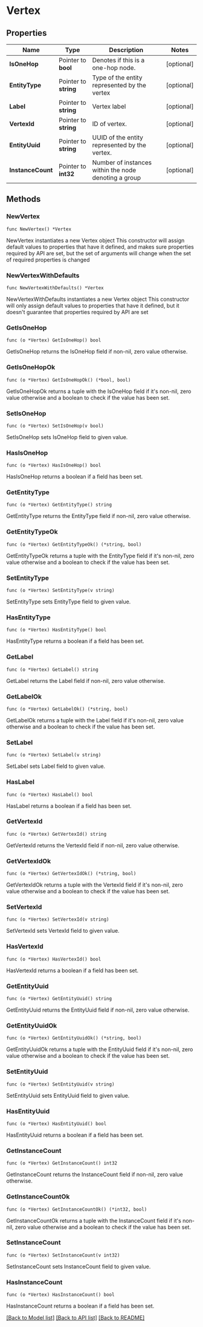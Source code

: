 # Vertex

## Properties

Name | Type | Description | Notes
------------ | ------------- | ------------- | -------------
**IsOneHop** | Pointer to **bool** | Denotes if this is a one-hop node. | [optional] 
**EntityType** | Pointer to **string** | Type of the entity represented by the vertex | [optional] 
**Label** | Pointer to **string** | Vertex label | [optional] 
**VertexId** | Pointer to **string** | ID of vertex. | [optional] 
**EntityUuid** | Pointer to **string** | UUID of the entity represented by the vertex. | [optional] 
**InstanceCount** | Pointer to **int32** | Number of instances within the node denoting a group | [optional] 

## Methods

### NewVertex

`func NewVertex() *Vertex`

NewVertex instantiates a new Vertex object
This constructor will assign default values to properties that have it defined,
and makes sure properties required by API are set, but the set of arguments
will change when the set of required properties is changed

### NewVertexWithDefaults

`func NewVertexWithDefaults() *Vertex`

NewVertexWithDefaults instantiates a new Vertex object
This constructor will only assign default values to properties that have it defined,
but it doesn't guarantee that properties required by API are set

### GetIsOneHop

`func (o *Vertex) GetIsOneHop() bool`

GetIsOneHop returns the IsOneHop field if non-nil, zero value otherwise.

### GetIsOneHopOk

`func (o *Vertex) GetIsOneHopOk() (*bool, bool)`

GetIsOneHopOk returns a tuple with the IsOneHop field if it's non-nil, zero value otherwise
and a boolean to check if the value has been set.

### SetIsOneHop

`func (o *Vertex) SetIsOneHop(v bool)`

SetIsOneHop sets IsOneHop field to given value.

### HasIsOneHop

`func (o *Vertex) HasIsOneHop() bool`

HasIsOneHop returns a boolean if a field has been set.

### GetEntityType

`func (o *Vertex) GetEntityType() string`

GetEntityType returns the EntityType field if non-nil, zero value otherwise.

### GetEntityTypeOk

`func (o *Vertex) GetEntityTypeOk() (*string, bool)`

GetEntityTypeOk returns a tuple with the EntityType field if it's non-nil, zero value otherwise
and a boolean to check if the value has been set.

### SetEntityType

`func (o *Vertex) SetEntityType(v string)`

SetEntityType sets EntityType field to given value.

### HasEntityType

`func (o *Vertex) HasEntityType() bool`

HasEntityType returns a boolean if a field has been set.

### GetLabel

`func (o *Vertex) GetLabel() string`

GetLabel returns the Label field if non-nil, zero value otherwise.

### GetLabelOk

`func (o *Vertex) GetLabelOk() (*string, bool)`

GetLabelOk returns a tuple with the Label field if it's non-nil, zero value otherwise
and a boolean to check if the value has been set.

### SetLabel

`func (o *Vertex) SetLabel(v string)`

SetLabel sets Label field to given value.

### HasLabel

`func (o *Vertex) HasLabel() bool`

HasLabel returns a boolean if a field has been set.

### GetVertexId

`func (o *Vertex) GetVertexId() string`

GetVertexId returns the VertexId field if non-nil, zero value otherwise.

### GetVertexIdOk

`func (o *Vertex) GetVertexIdOk() (*string, bool)`

GetVertexIdOk returns a tuple with the VertexId field if it's non-nil, zero value otherwise
and a boolean to check if the value has been set.

### SetVertexId

`func (o *Vertex) SetVertexId(v string)`

SetVertexId sets VertexId field to given value.

### HasVertexId

`func (o *Vertex) HasVertexId() bool`

HasVertexId returns a boolean if a field has been set.

### GetEntityUuid

`func (o *Vertex) GetEntityUuid() string`

GetEntityUuid returns the EntityUuid field if non-nil, zero value otherwise.

### GetEntityUuidOk

`func (o *Vertex) GetEntityUuidOk() (*string, bool)`

GetEntityUuidOk returns a tuple with the EntityUuid field if it's non-nil, zero value otherwise
and a boolean to check if the value has been set.

### SetEntityUuid

`func (o *Vertex) SetEntityUuid(v string)`

SetEntityUuid sets EntityUuid field to given value.

### HasEntityUuid

`func (o *Vertex) HasEntityUuid() bool`

HasEntityUuid returns a boolean if a field has been set.

### GetInstanceCount

`func (o *Vertex) GetInstanceCount() int32`

GetInstanceCount returns the InstanceCount field if non-nil, zero value otherwise.

### GetInstanceCountOk

`func (o *Vertex) GetInstanceCountOk() (*int32, bool)`

GetInstanceCountOk returns a tuple with the InstanceCount field if it's non-nil, zero value otherwise
and a boolean to check if the value has been set.

### SetInstanceCount

`func (o *Vertex) SetInstanceCount(v int32)`

SetInstanceCount sets InstanceCount field to given value.

### HasInstanceCount

`func (o *Vertex) HasInstanceCount() bool`

HasInstanceCount returns a boolean if a field has been set.


[[Back to Model list]](../README.md#documentation-for-models) [[Back to API list]](../README.md#documentation-for-api-endpoints) [[Back to README]](../README.md)


